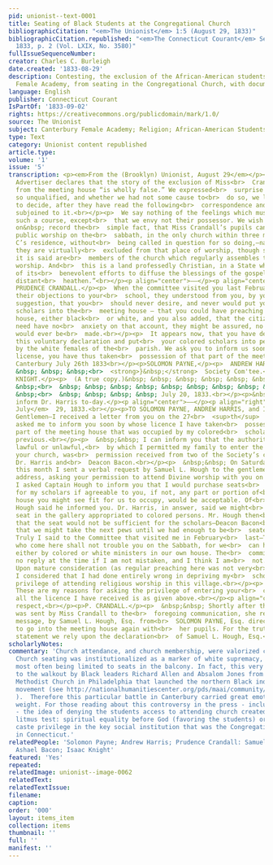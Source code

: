 ```yaml
---
pid: unionist--text-0001
title: Seating of Black Students at the Congregational Church
bibliographicCitation: "<em>The Unionist</em> 1:5 (August 29, 1833)"
bibliographicCitation.republished: "<em>The Connecticut Courant</em> September 2,
  1833, p. 2 (Vol. LXIX, No. 3580)"
fullIssueSequenceNumber: 
creator: Charles C. Burleigh
date.created: '1833-08-29'
description: Contesting, the exclusion of the African-American students of the Canterbury
  Female Academy, from seating in the Congregational Church, with documents
language: English
publisher: Connecticut Courant
IsPartOf: '1833-09-02'
rights: https://creativecommons.org/publicdomain/mark/1.0/
source: The Unionist
subject: Canterbury Female Academy; Religion; African-American Students
type: Text
category: Unionist content republished
article.type: 
volume: '1'
issue: '5'
transcription: <p><em>From the (Brooklyn) Unionist, August 29</em></p><p>  The last
  Advertiser declares that the story of the exclusion of Miss<br>  Crandall’s scholars
  from the meeting house “is wholly false.” We expressed<br>  surprise at a declaration
  so unqualified, and whether we had not some cause to<br>  do so, we leave our readers
  to decide, after they have read the following<br>  correspondence and the statement
  subjoined to it.<br></p><p>  We say nothing of the feelings which must have dictated
  such a course, except<br>  that we envy not their possessor. We wish merely to put
  on&nbsp; record the<br>  simple fact, that Miss Crandall’s pupils cannot attend
  public worship on the<br>  sabbath, in the only church within three miles of Miss
  C’s residence, without<br>  being called in question for so doing,—nay more—that
  they are virtually<br>  excluded from that place of worship, though some of them
  it is said are<br>  members of the church which regularly assembles there for public
  worship. And<br>  this is a land professedly Christian, in a State which boasts
  of its<br>  benevolent efforts to diffuse the blessings of the gospel among the
  distant<br>  heathen.”<br></p><p align="center">——</p><p align="center">To Miss
  PRUDENCE CRANDALL.</p><p>  When the committee visited you last February, stating
  their objections to your<br>  school, they understood from you, by your voluntary
  suggestion, that you<br>  should never desire, and never would put your coloured
  scholars into the<br>  meeting house — that you could have preaching at your own
  house, either black<br>  or white, and you also added, that the citizens of Canterbury
  need have no<br>  anxiety on that account, they might be assured, no such request
  would ever be<br>  made.<br></p><p>  It appears now, that you have departed from
  this voluntary declaration and put<br>  your colored scholars into pews ever occupied
  by the white females of the<br>  parish. We ask you to inform us soon, by whose
  license, you have thus taken<br>  possession of that part of the meeting house.&nbsp;
  Canterbury July 26th 1833<br></p><p>SOLOMON PAYNE,</p><p>  ANDREW HARRIS,&nbsp;
  &nbsp; &nbsp; &nbsp;<br>  <strong>}&nbsp;</strong>  Society Com'tee.<br></p><p>ISAAC
  KNIGHT.</p><p>  (A true copy.)&nbsp; &nbsp; &nbsp; &nbsp; &nbsp; &nbsp; &nbsp; &nbsp;
  &nbsp;<br>  &nbsp; &nbsp; &nbsp; &nbsp; &nbsp; &nbsp; &nbsp; &nbsp; &nbsp; &nbsp;
  &nbsp;<br>  &nbsp; &nbsp; &nbsp; &nbsp; July 20, 1833.<br></p><p>&nbsp; &nbsp;Please
  inform Dr. Harris to-day.</p><p align="center">——</p><p align="right">  <em>Canterbury,
  July</em>  29, 1833.<br></p><p>TO SOLOMON PAYNE, ANDREW HARRIS, and ISAAC KNIGHT,</p><p>  &nbsp;&nbsp;
  Gentlemen—I received a letter from you on the 27<br>  <sup>th</sup>  in which you
  asked me to inform you soon by whose licence I have taken<br>  possession of that
  part of the meeting house that was occupied by my colored<br>  scholars on the sabbath
  previous.<br></p><p>  &nbsp;&nbsp; I can inform you that the authority, whether
  lawful or unlawful,<br>  by which I permitted my family to enter the gallery of
  your church, was<br>  permission received from two of the Society’s committee, viz.
  Dr. Harris and<br>  Deacon Bacon.<br></p><p>  &nbsp;&nbsp; On Saturday the 6<br>  <sup>th</sup>  of
  this month I sent a verbal request by Samuel L. Hough to the gentlemen whom<br>  I
  address, asking your permission to attend Divine worship with you on the<br>  sabbath.
  I asked Captain Hough to inform you that I would purchase seats<br>  sufficient
  for my scholars if agreeable to you, if not, any part or portion of<br>  the meeting
  house you might see fit for us to occupy, would be acceptable. Of<br>  this Mr.
  Hough said he informed you. Dr. Harris, in answer, said we might<br>  occupy the
  seat in the gallery appropriated to colored persons. Mr. Hough then<br>  remarked
  that the seat would not be sufficient for the scholars—Deacon Bacon<br>  then replied,
  that we might take the next pews until we had enough to be<br>  seated.<br></p><p>  &nbsp;&nbsp;
  Truly I said to the Committee that visited me in February<br>  last—The scholars
  who come here shall not trouble you on the Sabbath, for we<br>  can have preaching,
  either by colored or white ministers in our own house. The<br>  committee made me
  no reply at the time if I am not mistaken, and I think I am<br>  not.<br></p><p>  &nbsp;&nbsp;
  Upon mature consideration (as regular preaching here was not very<br>  readily obtained)
  I considered that I had done entirely wrong in depriving my<br>  scholars of the
  privilege of attending religious worship in this village.<br></p><p>  &nbsp;&nbsp;
  These are my reasons for asking the privilege of entering your<br>  church; and
  all the licence I have received is as given above.<br></p><p align="center">  &nbsp;&nbsp;&nbsp;&nbsp;&nbsp;&nbsp;&nbsp;&nbsp;&nbsp;<br>  &nbsp;&nbsp;&nbsp;&nbsp;&nbsp;&nbsp;&nbsp;&nbsp;&nbsp;&nbsp;&nbsp;&nbsp;&nbsp;&nbsp;&nbsp;&nbsp;&nbsp;&nbsp;&nbsp;&nbsp;&nbsp;&nbsp;&nbsp;&nbsp;&nbsp;&nbsp;&nbsp;&nbsp;&nbsp;&nbsp;&nbsp;&nbsp;&nbsp;&nbsp;&nbsp;&nbsp;&nbsp;&nbsp;&nbsp;&nbsp;&nbsp;&nbsp;&nbsp;&nbsp;&nbsp;&nbsp;&nbsp;&nbsp;&nbsp;&nbsp;&nbsp;&nbsp;&nbsp;&nbsp;&nbsp;&nbsp;&nbsp;&nbsp;&nbsp;&nbsp;&nbsp;&nbsp;&nbsp;&nbsp;&nbsp;&nbsp;&nbsp;&nbsp;&nbsp;&nbsp;&nbsp;&nbsp;&nbsp;&nbsp;&nbsp;Yours<br>  with
  respect,<br></p><p>P. CRANDALL.</p><p>  &nbsp;&nbsp; Shortly after the above answer
  was sent by Miss Crandall to the<br>  foregoing communication, she received a verbal
  message, by Samuel L. Hough, Esq. from<br>  SOLOMON PAYNE, Esq. directing her not
  to go into the meeting house again with<br>  her pupils. For the truth of this last
  statement we rely upon the declaration<br>  of Samuel L. Hough, Esq.<br></p>
scholarlyNotes: 
commentary: 'Church attendance, and church membership, were valorized cultural norms.
  Church seating was institutionalized as a marker of white supremacy, with African-Americans
  most often being limited to seats in the balcony. In fact, this very issue had led
  to the walkout by Black leaders Richard Allen and Absalom Jones from St. George''s
  Methodist Church in Philadelphia that launched the northern Black independent chuch
  movement (see http://nationalhumanitiescenter.org/pds/maai/community/text3/allenmethodism.pdf
  ).  Therefore this particular battle in Canterbury carried great emotional and strategic
  weight. For those reading about this controversy in the press - including The Unionist
  - the idea of denying the students access to attending church created an informal
  litmus test: spiritual equality before God (favoring the students) or preserving
  caste privilege in the key social institution that was the Congregational Church
  in Connecticut.'
relatedPeople: 'Solomon Payne; Andrew Harris; Prudence Crandall: Samuel L. Hough;
  Ashael Bacon; Isaac Knight'
featured: 'Yes'
repeated: 
relatedImage: unionist--image-0062
relatedText: 
relatedTextIssue: 
filename: 
caption: 
order: '000'
layout: items_item
collection: items
thumbnail: ''
full: ''
manifest: ''
---
```

